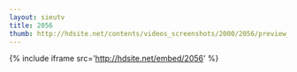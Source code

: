 ```yaml
---
layout: sieutv
title: 2056
thumb: http://hdsite.net/contents/videos_screenshots/2000/2056/preview_360p.mp4.jpg
---
```

{% include iframe src='http://hdsite.net/embed/2056' %}
 
